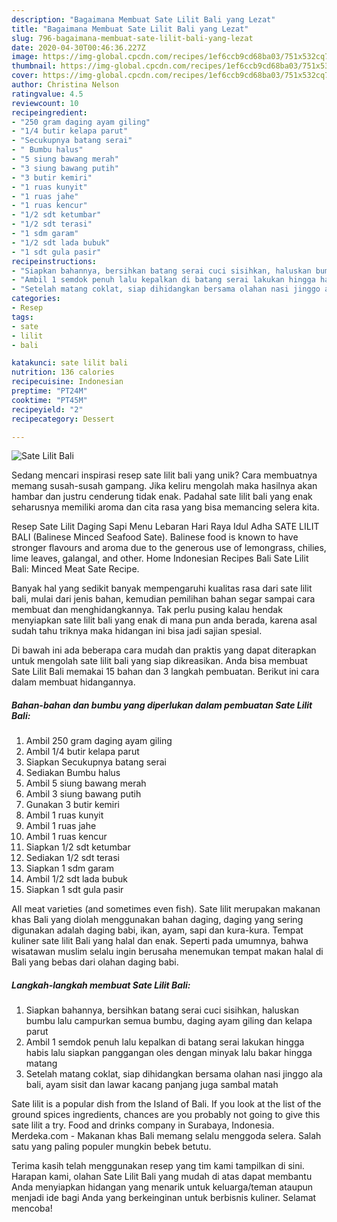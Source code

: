 ```yaml
---
description: "Bagaimana Membuat Sate Lilit Bali yang Lezat"
title: "Bagaimana Membuat Sate Lilit Bali yang Lezat"
slug: 796-bagaimana-membuat-sate-lilit-bali-yang-lezat
date: 2020-04-30T00:46:36.227Z
image: https://img-global.cpcdn.com/recipes/1ef6ccb9cd68ba03/751x532cq70/sate-lilit-bali-foto-resep-utama.jpg
thumbnail: https://img-global.cpcdn.com/recipes/1ef6ccb9cd68ba03/751x532cq70/sate-lilit-bali-foto-resep-utama.jpg
cover: https://img-global.cpcdn.com/recipes/1ef6ccb9cd68ba03/751x532cq70/sate-lilit-bali-foto-resep-utama.jpg
author: Christina Nelson
ratingvalue: 4.5
reviewcount: 10
recipeingredient:
- "250 gram daging ayam giling"
- "1/4 butir kelapa parut"
- "Secukupnya batang serai"
- " Bumbu halus"
- "5 siung bawang merah"
- "3 siung bawang putih"
- "3 butir kemiri"
- "1 ruas kunyit"
- "1 ruas jahe"
- "1 ruas kencur"
- "1/2 sdt ketumbar"
- "1/2 sdt terasi"
- "1 sdm garam"
- "1/2 sdt lada bubuk"
- "1 sdt gula pasir"
recipeinstructions:
- "Siapkan bahannya, bersihkan batang serai cuci sisihkan, haluskan bumbu lalu campurkan semua bumbu, daging ayam giling dan kelapa parut"
- "Ambil 1 semdok penuh lalu kepalkan di batang serai lakukan hingga habis lalu siapkan panggangan oles dengan minyak lalu bakar hingga matang"
- "Setelah matang coklat, siap dihidangkan bersama olahan nasi jinggo ala bali, ayam sisit dan lawar kacang panjang juga sambal matah"
categories:
- Resep
tags:
- sate
- lilit
- bali

katakunci: sate lilit bali 
nutrition: 136 calories
recipecuisine: Indonesian
preptime: "PT24M"
cooktime: "PT45M"
recipeyield: "2"
recipecategory: Dessert

---
```



![Sate Lilit Bali](https://img-global.cpcdn.com/recipes/1ef6ccb9cd68ba03/751x532cq70/sate-lilit-bali-foto-resep-utama.jpg)

Sedang mencari inspirasi resep sate lilit bali yang unik? Cara membuatnya memang susah-susah gampang. Jika keliru mengolah maka hasilnya akan hambar dan justru cenderung tidak enak. Padahal sate lilit bali yang enak seharusnya memiliki aroma dan cita rasa yang bisa memancing selera kita.

Resep Sate Lilit Daging Sapi Menu Lebaran Hari Raya Idul Adha SATE LILIT BALI (Balinese Minced Seafood Sate). Balinese food is known to have stronger flavours and aroma due to the generous use of lemongrass, chilies, lime leaves, galangal, and other. Home Indonesian Recipes Bali Sate Lilit Bali: Minced Meat Sate Recipe.

Banyak hal yang sedikit banyak mempengaruhi kualitas rasa dari sate lilit bali, mulai dari jenis bahan, kemudian pemilihan bahan segar sampai cara membuat dan menghidangkannya. Tak perlu pusing kalau hendak menyiapkan sate lilit bali yang enak di mana pun anda berada, karena asal sudah tahu triknya maka hidangan ini bisa jadi sajian spesial.


Di bawah ini ada beberapa cara mudah dan praktis yang dapat diterapkan untuk mengolah sate lilit bali yang siap dikreasikan. Anda bisa membuat Sate Lilit Bali memakai 15 bahan dan 3 langkah pembuatan. Berikut ini cara dalam membuat hidangannya.

<!--inarticleads1-->

##### Bahan-bahan dan bumbu yang diperlukan dalam pembuatan Sate Lilit Bali:

1. Ambil 250 gram daging ayam giling
1. Ambil 1/4 butir kelapa parut
1. Siapkan Secukupnya batang serai
1. Sediakan  Bumbu halus
1. Ambil 5 siung bawang merah
1. Ambil 3 siung bawang putih
1. Gunakan 3 butir kemiri
1. Ambil 1 ruas kunyit
1. Ambil 1 ruas jahe
1. Ambil 1 ruas kencur
1. Siapkan 1/2 sdt ketumbar
1. Sediakan 1/2 sdt terasi
1. Siapkan 1 sdm garam
1. Ambil 1/2 sdt lada bubuk
1. Siapkan 1 sdt gula pasir


All meat varieties (and sometimes even fish). Sate lilit merupakan makanan khas Bali yang diolah menggunakan bahan daging, daging yang sering digunakan adalah daging babi, ikan, ayam, sapi dan kura-kura. Tempat kuliner sate lilit Bali yang halal dan enak. Seperti pada umumnya, bahwa wisatawan muslim selalu ingin berusaha menemukan tempat makan halal di Bali yang bebas dari olahan daging babi. 

<!--inarticleads2-->

##### Langkah-langkah membuat Sate Lilit Bali:

1. Siapkan bahannya, bersihkan batang serai cuci sisihkan, haluskan bumbu lalu campurkan semua bumbu, daging ayam giling dan kelapa parut
1. Ambil 1 semdok penuh lalu kepalkan di batang serai lakukan hingga habis lalu siapkan panggangan oles dengan minyak lalu bakar hingga matang
1. Setelah matang coklat, siap dihidangkan bersama olahan nasi jinggo ala bali, ayam sisit dan lawar kacang panjang juga sambal matah


Sate lilit is a popular dish from the Island of Bali. If you look at the list of the ground spices ingredients, chances are you probably not going to give this sate lilit a try. Food and drinks company in Surabaya, Indonesia. Merdeka.com - Makanan khas Bali memang selalu menggoda selera. Salah satu yang paling populer mungkin bebek betutu. 

Terima kasih telah menggunakan resep yang tim kami tampilkan di sini. Harapan kami, olahan Sate Lilit Bali yang mudah di atas dapat membantu Anda menyiapkan hidangan yang menarik untuk keluarga/teman ataupun menjadi ide bagi Anda yang berkeinginan untuk berbisnis kuliner. Selamat mencoba!
